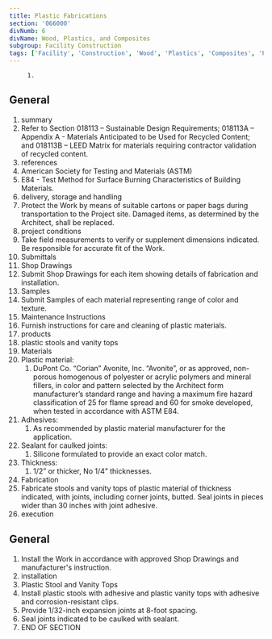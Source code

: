 ```yaml
---
title: Plastic Fabrications
section: '066000'
divNumb: 6
divName: Wood, Plastics, and Composites
subgroup: Facility Construction
tags: ['Facility', 'Construction', 'Wood', 'Plastics', 'Composites', 'Plastic', 'Fabrications']
---
```


         1. 
## General

   1. summary
   1. Refer to Section 018113 – Sustainable Design Requirements; 018113A – Appendix A - Materials Anticipated to be Used for Recycled Content; and 018113B – LEED Matrix for materials requiring contractor validation of recycled content.
   1. references
   1. American Society for Testing and Materials (ASTM)
   1. E84 - Test Method for Surface Burning Characteristics of Building Materials.
   1. delivery, storage and handling
   1. Protect the Work by means of suitable cartons or paper bags during transportation to the Project site. Damaged items, as determined by the Architect, shall be replaced.
   1. project conditions
   1. Take field measurements to verify or supplement dimensions indicated. Be responsible for accurate fit of the Work.
   1. Submittals
   1. Shop Drawings
   1. Submit Shop Drawings for each item showing details of fabrication and installation.
   1. Samples
   1. Submit Samples of each material representing range of color and texture.
   1. Maintenance Instructions
   1. Furnish instructions for care and cleaning of plastic materials.
   1. products
   1. plastic stools and vanity tops
   1. Materials
   1. Plastic material:
      1. DuPont Co. “Corian” Avonite, Inc. “Avonite”, or as approved, non-porous homogenous of polyester or acrylic polymers and mineral fillers, in color and pattern selected by the Architect form manufacturer’s standard range and having a maximum fire hazard classification of 25 for flame spread and 60 for smoke developed, when tested in accordance with ASTM E84.
   1. Adhesives:
      1. As recommended by plastic material manufacturer for the application.
   1. Sealant for caulked joints:
      1. Silicone formulated to provide an exact color match.
   1. Thickness:
      1. 1/2” or thicker, No 1/4” thicknesses.
   1. Fabrication
   1. Fabricate stools and vanity tops of plastic material of thickness indicated, with joints, including corner joints, butted. Seal joints in pieces wider than 30 inches with joint adhesive.
   1. execution

## General

   1. Install the Work in accordance with approved Shop Drawings and manufacturer's instruction.
   1. installation
   1. Plastic Stool and Vanity Tops
   1. Install plastic stools with adhesive and plastic vanity tops with adhesive and corrosion-resistant clips.
   1. Provide 1/32-inch expansion joints at 8-foot spacing.
   1. Seal joints indicated to be caulked with sealant.
   1. END OF SECTION

